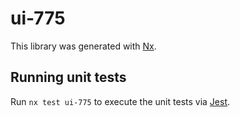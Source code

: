 # ui-775

This library was generated with [Nx](https://nx.dev).

## Running unit tests

Run `nx test ui-775` to execute the unit tests via [Jest](https://jestjs.io).
